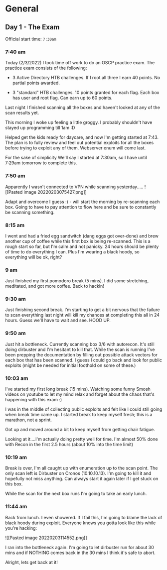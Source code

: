 # General
## Day 1  - The Exam

Official start time: `7:30am`

### 7:40 am

Today (2/3/2022) I took time off work to do an OSCP practice exam.
The practice exam consists of the following:
 
 - 3 Active Directory HTB challenges. If I root all three I earn 40 points. No partial points awarded.
 
 - 3 "standard" HTB challenges. 10 points granted for each flag. Each box has user and root flag. Can earn up to 60 points.

Last night I finished scanning all the boxes and haven't looked at any of the scan results yet.

This morning I woke up feeling a little groggy. I probably shouldn't have stayed up programming till 1am :D

Helped get the kids ready for daycare, and now I'm getting started at 7:43.
The plan is to fully review and feel out potential exploits for all the boxes before trying to exploit any of them. Webserver enum will come last.

For the sake of simplicity We'll say I started at 7:30am, so I have until 7:29am tomorrow to complete this.


### 7:50 am

Apparently I wasn't connected to VPN while scanning yesterday.....
![[Pasted image 20220203075427.png]]

Adapt and overcome I guess :) - will start the morning by re-scanning each box. Going to have to pay attention to flow here and be sure to constantly be scanning something.

### 8:15 am

I went and had a fried egg sandwitch (dang eggs got over-done) and brew another cup of coffee while this first box is being re-scanned. This is a rough start so far, but I'm calm and not panicky. 24 hours should be plenty of time to do everything I can. Plus I'm wearing a black hoody, so everything will be ok, right?

### 9 am

Just finished my first pomodoro break (5 mins). I did some stretching, meditated, and got more coffee. Back to hackin!


### 9:30 am

Just finishing second break. I'm starting to get a bit nervous that the failure to scan everything last night will kill my chances at completing this all in 24 hours. Guess we'll have to wait and see. HOOD UP.

### 9:50 am

Just hit a bottleneck. Currently scanning box 3/6 with autorecon. It's still doing dirbuster and I'm hesitant to kill that. While the scan is running I've been prepping the documentation by filling out possible attack vectors for each box that has been scanned. I guess I could go back and look for public exploits (might be needed for initial foothold on some of these.)


### 10:03 am

I've started my first long break (15 mins). Watching some funny Smosh videos on youtube to let my mind relax and forget about the chaos that's happening with this exam :)

I was in the middle of collecting public exploits and felt like I could still going when break time came up. I started break to keep myself fresh; this is a marathon, not a sprint.

Got up and moved around a bit to keep myself from getting chair fatigue.

Looking at it....I'm actually doing pretty well for time. I'm almost 50% done with Recon in the first 2.5 hours (about 10% into the time limit)

### 10:19 am

Break is over, I'm all caught up with enumeration up to the scan point. The only scan left is Dirbuster on Cronos (10.10.10.13). I'm going to kill it and hopefully not miss anything. Can always start it again later if I get stuck on this box.

While the scan for the next box runs I'm going to take an early lunch.

### 11:44 am

Back from lunch. I even showered. If I fail this, I'm going to blame the lack of black hoody during exploit. Everyone knows you gotta look like this while you're hacking:

![[Pasted image 20220203114552.png]]

I ran into the bottleneck again. I'm going to let dirbuster run for about 30 mins and if NOTHING comes back in the 30 mins I think it's safe to abort.

Alright, lets get back at it!


